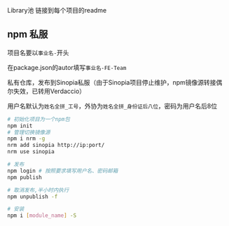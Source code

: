 Library池 链接到每个项目的readme

## npm 私服

项目名要以`事业名-`开头

在package.json的autor填写`事业名-FE-Team`

私有仓库，发布到Sinopia私服（由于Sinopia项目停止维护，npm镜像源转接偶尔失效，已转用Verdaccio）

用户名默认为`姓名全拼_工号`，外协为`姓名全拼_身份证后八位`，密码为用户名后8位

```bash
# 初始化项目为一个npm包
npm init
# 管理切换镜像源
npm i nrm -g
nrm add sinopia http://ip:port/
nrm use sinopia

# 发布
npm login # 按照要求填写用户名、密码邮箱
npm publish

# 取消发布,半小时内执行
npm unpublish -f

# 安装
npm i [module_name] -S
```